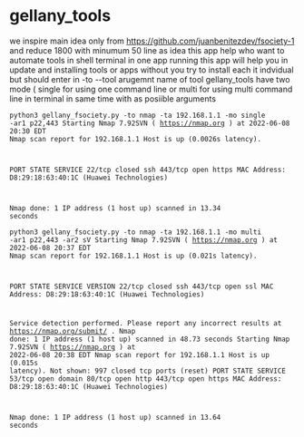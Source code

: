 # gellany_tools
we inspire main idea only from https://github.com/juanbenitezdev/fsociety-1 and reduce 1800 with minumum 50 line as idea
this app help who want to automate tools in shell terminal in one app running
this app will help you in update and installing tools or apps without you try to install each it indvidual but should enter in -to --tool arugemnt name of tool
gellany_tools have two mode ( single for using one command line or multi for using multi command line in terminal in same time with as posiible arguments

<code>python3 gellany_fsociety.py -to nmap -ta 192.168.1.1 -mo single -ar1 p22,443 
Starting Nmap 7.92SVN ( https://nmap.org ) at 2022-06-08 20:30 EDT
Nmap scan report for 192.168.1.1
Host is up (0.0026s latency).

PORT    STATE  SERVICE
22/tcp  closed ssh
443/tcp open   https
MAC Address: D8:29:18:63:40:1C (Huawei Technologies)

Nmap done: 1 IP address (1 host up) scanned in 13.34 seconds</code><br>

<code>python3 gellany_fsociety.py -to nmap -ta 192.168.1.1 -mo multi -ar1 p22,443 -ar2 sV
Starting Nmap 7.92SVN ( https://nmap.org ) at 2022-06-08 20:37 EDT
Nmap scan report for 192.168.1.1
Host is up (0.021s latency).

PORT    STATE  SERVICE VERSION
22/tcp  closed ssh
443/tcp open   ssl
MAC Address: D8:29:18:63:40:1C (Huawei Technologies)

Service detection performed. Please report any incorrect results at https://nmap.org/submit/ .
Nmap done: 1 IP address (1 host up) scanned in 48.73 seconds
Starting Nmap 7.92SVN ( https://nmap.org ) at 2022-06-08 20:38 EDT
Nmap scan report for 192.168.1.1
Host is up (0.015s latency).
Not shown: 997 closed tcp ports (reset)
PORT    STATE SERVICE
53/tcp  open  domain
80/tcp  open  http
443/tcp open  https
MAC Address: D8:29:18:63:40:1C (Huawei Technologies)

Nmap done: 1 IP address (1 host up) scanned in 13.64 seconds</code><br>
